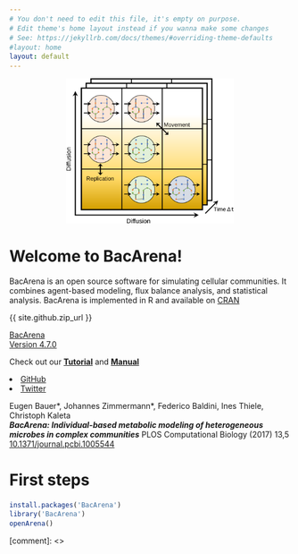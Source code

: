 ```yaml
---
# You don't need to edit this file, it's empty on purpose.
# Edit theme's home layout instead if you wanna make some changes
# See: https://jekyllrb.com/docs/themes/#overriding-theme-defaults
#layout: home
layout: default
---
```

<link href="//maxcdn.bootstrapcdn.com/font-awesome/4.7.0/css/font-awesome.min.css" rel="stylesheet">

<center><img src="img/bacarena.png" alt="Drawing" style="width: 300px;"/></center>

# [](#header-1)Welcome to BacArena!

BacArena is an open source software for simulating cellular communities. 
It combines agent-based modeling, flux balance analysis, and statistical analysis.
BacArena is implemented in R and available on [CRAN](https://cran.r-project.org/package=BacArena)

{{ site.github.zip_url }}

<a class="btn btn-lg btn-success" href="#">
  <i class="fa fa-flag fa-2x pull-left"></i> BacArena<br>Version 4.7.0</a>


<i class="fa fa-camera-retro fa-5x"></i> 

Check out our [**Tutorial**](https://cran.r-project.org/web/packages/BacArena/vignettes/BacArena-Introduction.pdf) and [**Manual**](https://cran.r-project.org/web/packages/BacArena/BacArena.pdf)

<li>
  <a href="https://github.com/{{ site.github_username }}">
    <i class="fa fa-github"></i> GitHub
  </a>
</li>
<li>
  <a href="https://twitter.com/{{ site.twitter_username }}">
    <i class="fa fa-twitter"></i> Twitter
  </a>
</li>

Eugen Bauer*, Johannes Zimmermann*, Federico Baldini, Ines Thiele, Christoph Kaleta  
**_BacArena: Individual-based metabolic modeling of heterogeneous microbes in complex communities_**
PLOS Computational Biology (2017) 13,5 [10.1371/journal.pcbi.1005544](https://doi.org/10.1371/journal.pcbi.1005544)  



# [](#header-1)First steps

```r
install.packages('BacArena')
library('BacArena')
openArena()
```


[comment]: <> <script src="https://gist.github.com/parkr/c08ee0f2726fd0e3909d.js"> </script>

